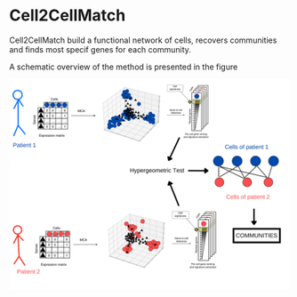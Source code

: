 # Cell2CellMatch

Cell2CellMatch build a functional network of cells, recovers communities and finds most specif genes for each community. 

A schematic overview of the method is presented in the figure 

![alt text](https://github.com/POde97/Cell2CellMatch/blob/main/C2C_schematic%20overview.png?raw=true)
